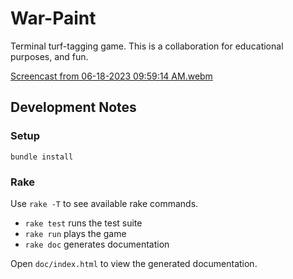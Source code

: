 # War-Paint

Terminal turf-tagging game. This is a collaboration for educational purposes, and fun.

[Screencast from 06-18-2023 09:59:14 AM.webm](https://github.com/erikamaker/war-paint/assets/118931925/769c5a74-c5ee-49ad-8bfd-12510d7124a6)

## Development Notes

### Setup

```
bundle install

```

### Rake

Use `rake -T` to see available rake commands.

- `rake test` runs the test suite
- `rake run` plays the game
- `rake doc` generates documentation

Open `doc/index.html` to view the generated documentation.

